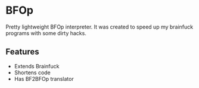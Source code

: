 BFOp
=====
Pretty lightweight BFOp interpreter. It was created to speed
up my brainfuck programs with some dirty hacks.


## Features
* Extends Brainfuck
* Shortens code
* Has BF2BFOp translator
